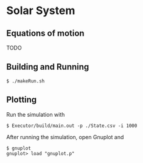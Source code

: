 # Solar System

## Equations of motion

TODO

## Building and Running
```console
$ ./makeRun.sh
```

## Plotting
Run the simulation with 

```console
$ Executor/build/main.out -p ./State.csv -i 1000
```

After running the simulation, open Gnuplot and

```console
$ gnuplot 
gnuplot> load "gnuplot.p"
```